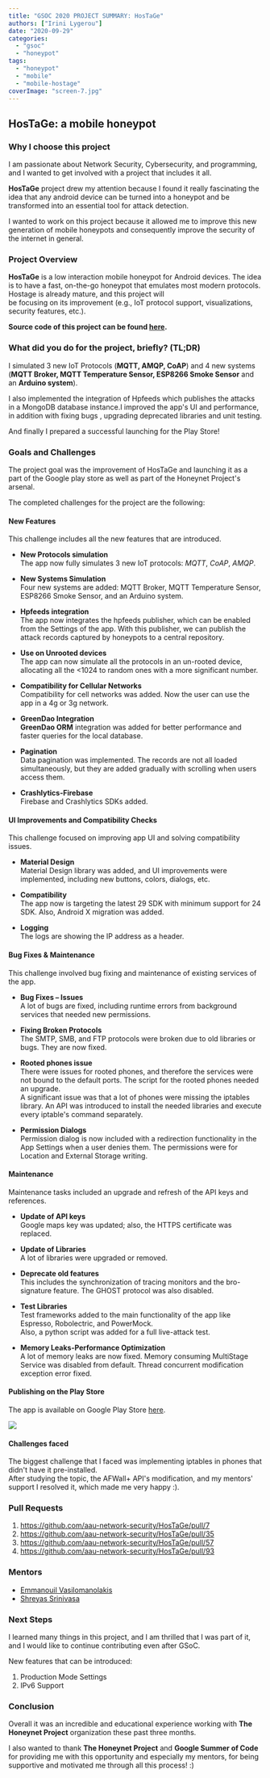 ```yaml
---
title: "GSOC 2020 PROJECT SUMMARY: HosTaGe"
authors: ["Irini Lygerou"]
date: "2020-09-29"
categories: 
  - "gsoc"
  - "honeypot"
tags: 
  - "honeypot"
  - "mobile"
  - "mobile-hostage"
coverImage: "screen-7.jpg"
---
```


## HosTaGe: a mobile honeypot

### Why I choose this project

I am passionate about Network Security, Cybersecurity, and programming, and I wanted to get involved with a project that includes it all.  
  
**HosTaGe** project drew my attention because I found it really fascinating the idea that any android device can be turned into a honeypot and be transformed into an essential tool for attack detection.  
  
I wanted to work on this project because it allowed me to improve this new generation of mobile honeypots and consequently improve the security of the internet in general.

### Project Overview

**HosTaGe** is a low interaction mobile honeypot for Android devices. The idea is to have a fast, on-the-go honeypot that emulates most modern protocols. Hostage is already mature, and this project will  
be focusing on its improvement (e.g., IoT protocol support, visualizations, security features, etc.).

**Source code of this project can be found [here](https://github.com/aau-network-security/HosTaGe).**

### What did you do for the project, briefly? (TL;DR)

I simulated 3 new IoT Protocols (**MQTT, AMQP, CoAP**) and 4 new systems (**MQTT Broker, MQTT Temperature Sensor, ESP8266 Smoke Sensor** and an **Arduino system**).  
  
I also implemented the integration of Hpfeeds which publishes the attacks in a MongoDB database instance.I improved the app's UI and performance, in addition with fixing bugs , upgrading deprecated libraries and unit testing.  
  
And finally I prepared a successful launching for the Play Store!

### Goals and Challenges

The project goal was the improvement of HosTaGe and launching it as a part of the Google play store as well as part of the Honeynet Project's arsenal.

The completed challenges for the project are the following:

#### New Features

This challenge includes all the new features that are introduced.

- **New Protocols simulation**  
    The app now fully simulates 3 new IoT protocols: _MQTT_, _CoAP_, _AMQP_.  
    
- **New Systems Simulation**  
    Four new systems are added: MQTT Broker, MQTT Temperature Sensor, ESP8266 Smoke Sensor, and an Arduino system.  
    
- **Hpfeeds integration**  
    The app now integrates the hpfeeds publisher, which can be enabled from the Settings of the app. With this publisher, we can publish the attack records captured by honeypots to a central repository.  
    
- **Use on Unrooted devices**  
    The app can now simulate all the protocols in an un-rooted device, allocating all the <1024 to random ones with a more significant number.  
    
- **Compatibility for Cellular Networks**  
    Compatibility for cell networks was added. Now the user can use the app in a 4g or 3g network.  
    
- **GreenDao Integration**  
    **GreenDao ORM** integration was added for better performance and faster queries for the local database.  
    
- **Pagination**  
    Data pagination was implemented. The records are not all loaded simultaneously, but they are added gradually with scrolling when users access them.  
    
- **Crashlytics-Firebase**  
    Firebase and Crashlytics SDKs added.

#### **UI Improvements and Compatibility Checks**

This challenge focused on improving app UI and solving compatibility issues.

- **Material Design**  
    Material Design library was added, and UI improvements were implemented, including new buttons, colors, dialogs, etc.  
    
- **Compatibility**  
    The app now is targeting the latest 29 SDK with minimum support for 24 SDK. Also, Android X migration was added.  
    
- **Logging**  
    The logs are showing the IP address as a header.

#### **Bug Fixes & Maintenance**

This challenge involved bug fixing and maintenance of existing services of the app.

- **Bug Fixes – Issues**  
    A lot of bugs are fixed, including runtime errors from background services that needed new permissions.  
    
- **Fixing Broken Protocols**  
    The SMTP, SMB, and FTP protocols were broken due to old libraries or bugs. They are now fixed.  
    
- **Rooted phones issue**  
    There were issues for rooted phones, and therefore the services were not bound to the default ports. The script for the rooted phones needed an upgrade.  
    A significant issue was that a lot of phones were missing the iptables library. An API was introduced to install the needed libraries and execute every iptable's command separately.  
    
- **Permission Dialogs**  
    Permission dialog is now included with a redirection functionality in the App Settings when a user denies them. The permissions were for Location and External Storage writing.

#### **Maintenance**

Maintenance tasks included an upgrade and refresh of the API keys and references.

- **Update of API keys**  
    Google maps key was updated; also, the HTTPS certificate was replaced.  
    
- **Update of Libraries**  
    A lot of libraries were upgraded or removed.  
    
- **Deprecate old features**  
    This includes the synchronization of tracing monitors and the bro-signature feature. The GHOST protocol was also disabled.  
    
- **Test Libraries**  
    Test frameworks added to the main functionality of the app like Espresso, Robolectric, and PowerMock.  
    Also, a python script was added for a full live-attack test.  
    
- **Memory Leaks-Performance Optimization**  
    A lot of memory leaks are now fixed. Memory consuming MultiStage Service was disabled from default. Thread concurrent modification exception error fixed.

#### **Publishing on the Play Store**

The app is available on Google Play Store [here](https://play.google.com/store/apps/details?id=dk.aau.netsec.hostage&hl=el).

![](images/alert.gif)

#### **Challenges faced**

The biggest challenge that I faced was implementing iptables in phones that didn't have it pre-installed.  
After studying the topic, the AFWall+ API's modification, and my mentors' support I resolved it, which made me very happy :).

### Pull Requests

1. https://github.com/aau-network-security/HosTaGe/pull/7
2. https://github.com/aau-network-security/HosTaGe/pull/35
3. https://github.com/aau-network-security/HosTaGe/pull/57
4. https://github.com/aau-network-security/HosTaGe/pull/93

### Mentors

- [Emmanouil Vasilomanolakis](https://mvasiloma.com/)
- [Shreyas Srinivasa](https://sastry17.github.io/)

### Next Steps

I learned many things in this project, and I am thrilled that I was part of it, and I would like to continue contributing even after GSoC.

New features that can be introduced:

1. Production Mode Settings
2. IPv6 Support

### Conclusion

Overall it was an incredible and educational experience working with **The Honeynet Project** organization these past three months.  
  
I also wanted to thank **The Honeynet Project** and **Google Summer of Code** for providing me with this opportunity and especially my mentors, for being supportive and motivated me through all this process! :)
